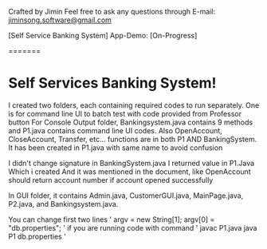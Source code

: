 Crafted by Jimin
Feel free to ask any questions through E-mail: jiminsong.software@gmail.com

[Self Service Banking System]
App-Demo: [On-Progress]

=======

# Self Services Banking System!

I created two folders, each containing required codes to run separately.
One is for command line UI to batch test with code provided from Professor button
For Console Output folder, Bankingsystem.java contains 9 methods and P1.java contains command line UI codes. Also OpenAccount, CloseAccount, Transfer, etc... functions are in both P1 AND BankingSystem. It has been created in P1.java with same name to avoid confusion

I didn't change signature in BankingSystem.java
I returned value in P1.Java Which i created
And it was mentioned in the document, like OpenAccount should return account number if account opened successfully

In GUI folder, it contains Admin.java, CustomerGUI.java, MainPage.java, P2.java, and Bankingsystem.java.

You can change first two lines
'
argv = new String[1];
argv[0] = "db.properties";
'
if you are running code with command
'
javac P1.java
java P1 db.properties
'

